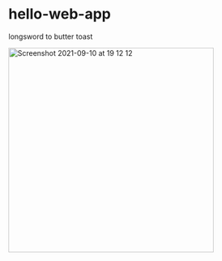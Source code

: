 
# hello-web-app
longsword to butter toast

<img width="405" alt="Screenshot 2021-09-10 at 19 12 12" src="https://user-images.githubusercontent.com/18235528/132898719-2d3751fc-6c15-402b-aef8-e6a98a6ca497.png">
